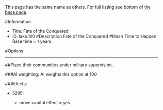 This page has the same name as others. For full listing see bottom of [the base page](fate_of_the.md).

#Information
 - Title: Fate of the Conquered
 - ID: lake.100
#Description
Fate of the Conquered
#Mean Time to Happen:
Base time = 1 years

#Options

___
##Place their communities under military supervision.

###AI weighting:
AI weights this option at 100


###Efects:<ul><li>5295:</li><ul><li>move capital effect = yes</li></ul></ul>
